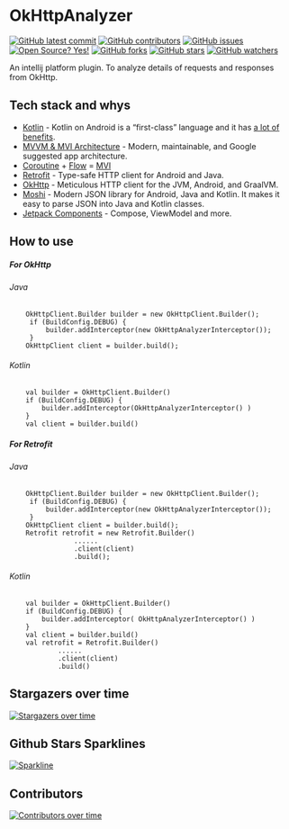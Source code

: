 # OkHttpAnalyzer

[![GitHub latest commit](https://badgen.net/github/last-commit/bytebeats/OkHttpAnalyzer)](https://github.com/bytebeats/OkHttpAnalyzer/commit/)
[![GitHub contributors](https://img.shields.io/github/contributors/bytebeats/OkHttpAnalyzer.svg)](https://github.com/bytebeats/OkHttpAnalyzer/graphs/contributors/)
[![GitHub issues](https://img.shields.io/github/issues/bytebeats/OkHttpAnalyzer.svg)](https://github.com/bytebeats/OkHttpAnalyzer/issues/)
[![Open Source? Yes!](https://badgen.net/badge/Open%20Source%20%3F/Yes%21/blue?icon=github)](https://github.com/bytebeats/OkHttpAnalyzer/)
[![GitHub forks](https://img.shields.io/github/forks/bytebeats/OkHttpAnalyzer.svg?style=social&label=Fork&maxAge=2592000)](https://github.com/bytebeats/OkHttpAnalyzer/network/)
[![GitHub stars](https://img.shields.io/github/stars/bytebeats/OkHttpAnalyzer.svg?style=social&label=Star&maxAge=2592000)](https://github.com/bytebeats/OkHttpAnalyzer/stargazers/)
[![GitHub watchers](https://img.shields.io/github/watchers/bytebeats/OkHttpAnalyzer.svg?style=social&label=Watch&maxAge=2592000)](https://github.com/bytebeats/OkHttpAnalyzer/watchers/)

An intellij platform plugin. To analyze details of requests and responses from OkHttp.

## Tech stack and whys
* [Kotlin](https://kotlinlang.org/) - Kotlin on Android is a “first-class” language and it has [a lot of benefits](https://developer.android.com/kotlin).
* [MVVM & MVI Architecture](https://developer.android.com/jetpack/guide) - Modern, maintainable, and Google suggested app architecture.
* [Coroutine](https://developer.android.com/kotlin/coroutines) + [Flow](https://developer.android.com/kotlin/flow) = [MVI](https://github.com/Kotlin-Android-Open-Source/MVI-Coroutines-Flow)
* [Retrofit](https://square.github.io/retrofit/) - Type-safe HTTP client for Android and Java.
* [OkHttp](https://square.github.io/okhttp/) - Meticulous HTTP client for the JVM, Android, and GraalVM.
* [Moshi](https://github.com/square/moshi) - Modern JSON library for Android, Java and Kotlin. It makes it easy to parse JSON into Java and Kotlin classes.
* [Jetpack Components](https://developer.android.com/jetpack) - Compose, ViewModel and more.

## How to use

##### For OkHttp
###### Java
```
    OkHttpClient.Builder builder = new OkHttpClient.Builder();
     if (BuildConfig.DEBUG) {
         builder.addInterceptor(new OkHttpAnalyzerInterceptor());
     }   
    OkHttpClient client = builder.build();
``` 

###### Kotlin
```
    val builder = OkHttpClient.Builder()
    if (BuildConfig.DEBUG) {
        builder.addInterceptor(OkHttpAnalyzerInterceptor() )
    }    
    val client = builder.build()
```

##### For Retrofit
###### Java
```
    OkHttpClient.Builder builder = new OkHttpClient.Builder();
     if (BuildConfig.DEBUG) {
         builder.addInterceptor(new OkHttpAnalyzerInterceptor());
     }   
    OkHttpClient client = builder.build(); 
    Retrofit retrofit = new Retrofit.Builder()
                ......
                .client(client)
                .build();
```


###### Kotlin
```
    val builder = OkHttpClient.Builder()
    if (BuildConfig.DEBUG) {
        builder.addInterceptor( OkHttpAnalyzerInterceptor() )
    }    
    val client = builder.build()
    val retrofit = Retrofit.Builder()
            ......
            .client(client)
            .build()
```

## Stargazers over time

[![Stargazers over time](https://starchart.cc/bytebeats/OkHttpAnalyzer.svg)](https://starchart.cc/bytebeats/OkHttpAnalyzer)

## Github Stars Sparklines

[![Sparkline](https://stars.medv.io/bytebeats/OkHttpAnalyzer.svg)](https://stars.medv.io/bytebeats/OkHttpAnalyzer)

## Contributors

[![Contributors over time](https://contributor-graph-api.apiseven.com/contributors-svg?chart=contributorOverTime&repo=bytebeats/OkHttpAnalyzer)](https://www.apiseven.com/en/contributor-graph?chart=contributorOverTime&repo=bytebeats/OkHttpAnalyzer)